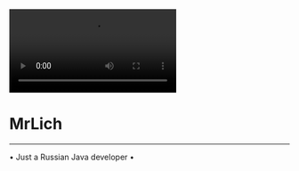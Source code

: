 <html>
<head>
	<title>MrLich</title>
	<link href="main.css" rel="stylesheet">
	<meta property="og:title" content="MrLich">
	<link rel="shortcut icon" href="favicon.ico" type="image/x-icon">

  <script type="text/javascript" language="JavaScript">
	function ctitle() {
		  var title = document.title,
			  animSeq = ["/", "\\", "|"],
			  animIndex = 0,
			  titleIndex = 0;
		  function doInverseSpinZeroPitch() {
			  var loadTitle = title.substring(0, titleIndex);
			  if (titleIndex > title.length) {
				  animIndex = 0;
				  titleIndex = 0
			  }
			  if (animIndex > 2) {
				  titleIndex++;
				  animIndex = 0
			  }
			  document.title = loadTitle + animSeq[animIndex];
			  animIndex++
		  }
		  window.setInterval(doInverseSpinZeroPitch, 250);
	  };
  </script>
  <script src="https://kit.fontawesome.com/2d7741f44c.js" crossorigin="anonymous"></script>
  <link rel="stylesheet" href="font-awesome.min.css">
</head>
<body>
<video id="music" controls="" loop="" autoplay="" name="media" preload="auto" hidden>
	<source src="mf2.mp3" type="audio/mp3">
</video>
<video autoplay="1" loop="1"><source src="fon.mp4" type="video/mp4"/></video>  
	<div class="pageOverlay">
	<div class="bg-animation">
	<div id='stars'></div>
	<div id='stars2'></div>
	</div>
	<img border="0">
      <div id="main">
		<div class="lightbox">
			<div class="wrapper">
				<div class="titles animate">
				<h1>MrLich</h1>
					<div class="media animate">
						<a href="https://vk.com/l_l_l_mister_lich_l_l_l" target="_blank">
							<i class="fab fa-vk fa-lg"></i>
						</a>
						<a href="http://steamcommunity.com/id/grandproject/" target="_blank">
							<i class="fab fa-steam-symbol fa-lg"></i>
						</a>
						<a href="https://discord.gg/bgdNzhg" id="Discord">
							<i class="fab fa-discord fa-lg"></i>
						</a>
						<a href="https://github.com/GrandLich" id="Discord">
							<i class="fab fa-github fa-lg"></i>
						</a>
					</div>
				<hr>
				<div class="projects"><a target="_blank">• Just a Russian Java developer •</a></div>
				</div>
			</div>
		</div>
	</div>
</body>
<script>
  var audio = document.getElementById("music");
  audio.volume = 0.04;
</script>
</html>

